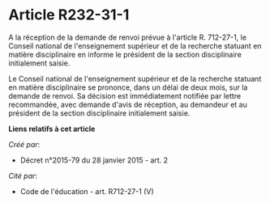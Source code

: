 # Article R232-31-1

A la réception de la demande de renvoi prévue à l'article R. 712-27-1, le Conseil national de l'enseignement supérieur et de
la recherche statuant en matière disciplinaire en informe le président de la section disciplinaire initialement saisie. 

Le Conseil national de l'enseignement supérieur et de la recherche statuant en matière disciplinaire se prononce, dans un
délai de deux mois, sur la demande de renvoi. Sa décision est immédiatement notifiée par lettre recommandée, avec demande
d'avis de réception, au demandeur et au président de la section disciplinaire initialement saisie.

**Liens relatifs à cet article**

_Créé par_:

  - Décret n°2015-79 du 28 janvier 2015 - art. 2

_Cité par_:

  - Code de l'éducation - art. R712-27-1 (V)
